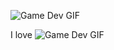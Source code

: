 ![Game Dev GIF](https://www.animatedimages.org/data/media/707/animated-welcome-image-0215.gif)

I love ![Game Dev GIF](https://www.animatedimages.org/data/media/1629/animated-video-game-image-0002.gif)
